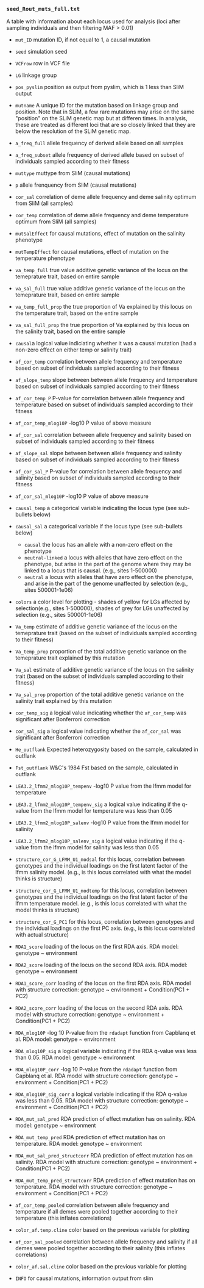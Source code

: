 
### `seed_Rout_muts_full.txt` 

A table with information about each locus used for analysis (loci after sampling individuals
and then filtering MAF > 0.01)

* `mut_ID` mutation ID, if not equal to 1, a causal mutation
* `seed` simulation seed
* `VCFrow` row in VCF file
* `LG` linkage group
* `pos_pyslim` position as output from pyslim, which is 1 less than SliM output
* `mutname` A unique ID for the mutation based on linkage group and position. Note that in SLiM,
a few rare mutations may arise on the same "position" on the SLiM genetic map but at differen times.
In analysis, these are treated as different loci that are so closely linked that they are below the
resolution of the SLiM genetic map.
* `a_freq_full` allele frequency of derived allele based on all samples
* `a_freq_subset` allele frequency of derived allele based on subset of individuals sampled according to their fitness
* `muttype` muttype from SliM (causal mutations)
* `p` allele frenquency from SliM (causal mutations)
* `cor_sal` correlation of deme allele frequency and deme salinity optimum from SliM (all samples)
* `cor_temp` correlation of deme allele frequency and deme temperature optimum from SliM (all samples)
* `mutSalEffect` for causal mutations, effect of mutation on the salinity phenotype
* `mutTempEffect`  for causal mutations, effect of mutation on the temperature phenotype

* `va_temp_full` true value additive genetic variance of the locus on the temeprature trait, based on entire sample
* `va_sal_full` true value additive genetic variance of the locus on the temeprature trait, based on entire sample
* `va_temp_full_prop` the true proportion of Va explained by this locus on the temperature trait, based on the entire sample
* `va_sal_full_prop` the true proportion of Va explained by this locus on the salinity trait, based on the entire sample

* `causal`a logical value indiciating whether it was a causal mutation (had a non-zero effect on either temp or salinity trait)

* `af_cor_temp` correlation between allele frequency and temperature based on subset of individuals sampled according to their fitness
* `af_slope_temp` slope between between allele frequency and temperature based on subset of individuals sampled according to their fitness
* `af_cor_temp_P` P-value for correlation between allele frequency and temperature based on subset of individuals sampled according to their fitness
* `af_cor_temp_mlog10P` -log10 P value of above measure
* `af_cor_sal` correlation between allele frequency and salinity based on subset of individuals sampled according to their fitness
* `af_slope_sal` slope between between allele frequency and salinity based on subset of individuals sampled according to their fitness
* `af_cor_sal_P`  P-value for correlation between allele frequency and salinity based on subset of individuals sampled according to their fitness
* `af_cor_sal_mlog10P` -log10 P value of above measure    


* `causal_temp` a categorical variable indicating the locus type (see sub-bullets below)
* `causal_sal` a categorical variable if the locus type  (see sub-bullets below)
    * `causal`  the locus has an allele with a non-zero effect on the phenotype
    * `neutral-linked` a locus with alleles that have zero effect on the phenotype, but arise in the part of the genome where they may be linked to a locus that is causal. (e.g., sites 1-500000)
    * `neutral` a locus with alleles that have zero effect on the phenotype, and arise in the part of the genome unaffected by selection (e.g., sites 500001-1e06)
* `colors` a color level for plotting - shades of yellow for LGs affected by selection(e.g., sites 1-500000), shades of grey for LGs unaffected by selection (e.g., sites 500001-1e06)

* `Va_temp` estimate of additive genetic variance of the locus on the temeprature trait (based on the subset of individuals sampled according to their fitness)     
* `Va_temp_prop` proportion of the total additive genetic variance on the temeprature trait explained by this mutation      
* `Va_sal` estimate of additive genetic variance of the locus on the salinity trait (based on the subset of individuals sampled according to their fitness)     
* `Va_sal_prop` proportion of the total additive genetic variance on the salinity trait explained by this mutation      

* `cor_temp_sig`  a logical value indicating whether the `af_cor_temp` was significant after Bonferroni correction       
* `cor_sal_sig`  a logical value indicating whether the `af_cor_sal` was significant after Bonferroni correction 


* `He_outflank` Expected heterozygosity based on the sample, calculated in outflank
* `Fst_outflank` W&C's 1984 Fst based on the sample, calculated in outflank


* `LEA3.2_lfmm2_mlog10P_tempenv` -log10 P value from the lfmm model for temperature
* `LEA3.2_lfmm2_mlog10P_tempenv_sig` a logical value indicating if the q-value from the lfmm model for temperature was less than 0.05
* `LEA3.2_lfmm2_mlog10P_salenv` -log10 P value from the lfmm model for salinity
* `LEA3.2_lfmm2_mlog10P_salenv_sig` a logical value indicating if the q-value from the lfmm model for salinity was less than 0.05


* `structure_cor_G_LFMM_U1_modsal` for this locus, correlation between genotypes and the individual loadings on the first latent factor of the lfmm salinity model. (e.g., is this locus correlated with what the model thinks is structure)
* `structure_cor_G_LFMM_U1_modtemp` for this locus, correlation between genotypes and the individual loadings on the first latent factor of the lfmm temperature model. (e.g., is this locus correlated with what the model thinks is structure)

* `structure_cor_G_PC1` for this locus, correlation between genotypes and the individual loadings on the first PC axis. (e.g., is this locus correlated with actual structure)

* `RDA1_score` loading of the locus on the first RDA axis. RDA model: genotype ~ environment
* `RDA2_score` loading of the locus on the second RDA axis. RDA model: genotype ~ environment
* `RDA1_score_corr` loading of the locus on the first RDA axis. RDA model with structure correction: genotype ~ environment + Condition(PC1 + PC2)
* `RDA2_score_corr` loading of the locus on the second RDA axis. RDA model with structure correction: genotype ~ environment + Condition(PC1 + PC2)

* `RDA_mlog10P` -log 10 P-value from the `rdadapt` function from Capblanq et al. RDA model: genotype ~ environment
* `RDA_mlog10P_sig` a logical variable indicating if the RDA q-value was less than 0.05. RDA model: genotype ~ environment
* `RDA_mlog10P_corr` -log 10 P-value from the `rdadapt` function from Capblanq et al. RDA model with structure correction: genotype ~ environment + Condition(PC1 + PC2)
* `RDA_mlog10P_sig_corr` a logical variable indicating if the RDA q-value was less than 0.05. RDA model with structure correction: genotype ~ environment + Condition(PC1 + PC2)


* `RDA_mut_sal_pred` RDA prediction of effect mutation has on salinity. RDA model: genotype ~ environment
* `RDA_mut_temp_pred` RDA prediction of effect mutation has on temperature. RDA model: genotype ~ environment
* `RDA_mut_sal_pred_structcorr` RDA prediction of effect mutation has on salinity. RDA model with structure correction: genotype ~ environment + Condition(PC1 + PC2)
* `RDA_mut_temp_pred_structcorr` RDA prediction of effect mutation has on temperature. RDA model with structure correction: genotype ~ environment + Condition(PC1 + PC2)

* `af_cor_temp_pooled` correlation between allele frequency and temperature if all demes were pooled together according to their temperature (this inflates correlations)  
* `color_af.temp.cline` color based on the previous variable for plotting
* `af_cor_sal_pooled` correlation between allele frequency and salinity if all demes were pooled together according to their salinity (this inflates correlations)
* `color_af.sal.cline` color based on the previous variable for plotting


* `INFO`  for causal mutations, information output from slim
